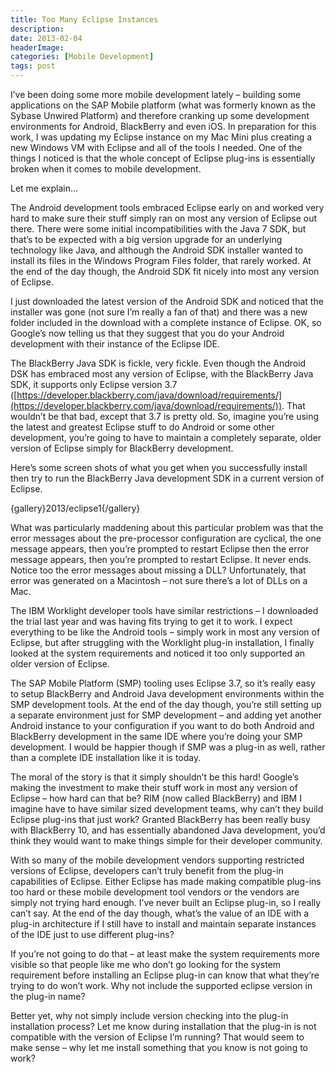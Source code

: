 ```yaml
---
title: Too Many Eclipse Instances
description: 
date: 2013-02-04
headerImage: 
categories: [Mobile Development]
tags: post
---
```


I’ve been doing some more mobile development lately – building some applications on the SAP Mobile platform (what was formerly known as the Sybase Unwired Platform) and therefore cranking up some development environments for Android, BlackBerry and even iOS. In preparation for this work, I was updating my Eclipse instance on my Mac Mini plus creating a new Windows VM with Eclipse and all of the tools I needed. One of the things I noticed is that the whole concept of Eclipse plug-ins is essentially broken when it comes to mobile development.

Let me explain…

The Android development tools embraced Eclipse early on and worked very hard to make sure their stuff simply ran on most any version of Eclipse out there. There were some initial incompatibilities with the Java 7 SDK, but that’s to be expected with a big version upgrade for an underlying technology like Java, and although the Android SDK installer wanted to install its files in the Windows Program Files folder, that rarely worked. At the end of the day though, the Android SDK fit nicely into most any version of Eclipse.

I just downloaded the latest version of the Android SDK and noticed that the installer was gone (not sure I’m really a fan of that) and there was a new folder included in the download with a complete instance of Eclipse. OK, so Google’s now telling us that they suggest that you do your Android development with their instance of the Eclipse IDE.

The BlackBerry Java SDK is fickle, very fickle. Even though the Android DSK has embraced most any version of Eclipse, with the BlackBerry Java SDK, it supports only Eclipse version 3.7 ([https://developer.blackberry.com/java/download/requirements/](https://developer.blackberry.com/java/download/requirements/)). That wouldn’t be that bad, except that 3.7 is pretty old. So, imagine you’re using the latest and greatest Eclipse stuff to do Android or some other development, you’re going to have to maintain a completely separate, older version of Eclipse simply for BlackBerry development.

Here’s some screen shots of what you get when you successfully install then try to run the BlackBerry Java development SDK in a current version of Eclipse.

{gallery}2013/eclipse1{/gallery}

What was particularly maddening about this particular problem was that the error messages about the pre-processor configuration are cyclical, the one message appears, then you’re prompted to restart Eclipse then the error message appears, then you’re prompted to restart Eclipse. It never ends.  
Notice too the error messages about missing a DLL? Unfortunately, that error was generated on a Macintosh – not sure there’s a lot of DLLs on a Mac.

The IBM Worklight developer tools have similar restrictions – I downloaded the trial last year and was having fits trying to get it to work. I expect everything to be like the Android tools – simply work in most any version of Eclipse, but after struggling with the Worklight plug-in installation, I finally looked at the system requirements and noticed it too only supported an older version of Eclipse.

The SAP Mobile Platform (SMP) tooling uses Eclipse 3.7, so it’s really easy to setup BlackBerry and Android Java development environments within the SMP development tools. At the end of the day though, you’re still setting up a separate environment just for SMP development – and adding yet another Android instance to your configuration if you want to do both Android and BlackBerry development in the same IDE where you’re doing your SMP development. I would be happier though if SMP was a plug-in as well, rather than a complete IDE installation like it is today.

The moral of the story is that it simply shouldn’t be this hard! Google’s making the investment to make their stuff work in most any version of Eclipse – how hard can that be? RIM (now called BlackBerry) and IBM I imagine have to have similar sized development teams, why can’t they build Eclipse plug-ins that just work? Granted BlackBerry has been really busy with BlackBerry 10, and has essentially abandoned Java development, you’d think they would want to make things simple for their developer community.

With so many of the mobile development vendors supporting restricted versions of Eclipse, developers can’t truly benefit from the plug-in capabilities of Eclipse. Either Eclipse has made making compatible plug-ins too hard or these mobile development tool vendors or the vendors are simply not trying hard enough. I’ve never built an Eclipse plug-in, so I really can’t say. At the end of the day though, what’s the value of an IDE with a plug-in architecture if I still have to install and maintain separate instances of the IDE just to use different plug-ins?

If you’re not going to do that – at least make the system requirements more visible so that people like me who don’t go looking for the system requirement before installing an Eclipse plug-in can know that what they’re trying to do won’t work. Why not include the supported eclipse version in the plug-in name?

Better yet, why not simply include version checking into the plug-in installation process? Let me know during installation that the plug-in is not compatible with the version of Eclipse I’m running? That would seem to make sense – why let me install something that you know is not going to work?